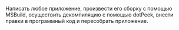 ﻿Написать любое приложение, произвести его сборку с помощью MSBuild,
осуществить декомпиляцию с помощью dotPeek, внести правки в программный
код и пересобрать приложение.
